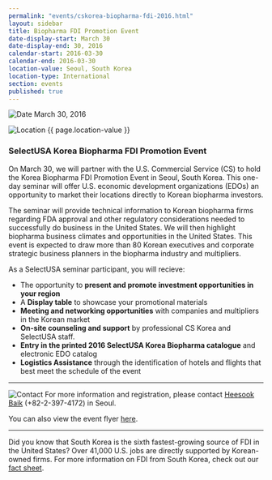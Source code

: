 ```yaml
---
permalink: "events/cskorea-biopharma-fdi-2016.html"
layout: sidebar
title: Biopharma FDI Promotion Event
date-display-start: March 30
date-display-end: 30, 2016
calendar-start: 2016-03-30
calendar-end: 2016-03-30
location-value: Seoul, South Korea
location-type: International
section: events
published: true
---
```



![Date](https://google.github.io/material-design-icons/action/svg/design/ic_event_24px.svg "Date") March 30, 2016

![Location](http://google.github.io/material-design-icons/social/svg/design/ic_location_city_24px.svg "Location") {{ page.location-value }}

### SelectUSA Korea Biopharma FDI Promotion Event

On March 30, we will partner with the U.S. Commercial Service (CS) to hold the Korea Biopharma FDI Promotion Event in Seoul, South Korea. This one-day seminar will offer U.S. economic development organizations (EDOs) an opportunity to market their locations directly to Korean biopharma investors.

The seminar will provide technical information to Korean biopharma firms regarding FDA approval and other regulatory considerations needed to successfully do business in the United States. We will then highlight biopharma business climates and opportunities in the United States. This event is expected to draw more than 80 Korean executives and corporate strategic business planners in the biopharma industry and multipliers.


As a SelectUSA seminar participant, you will recieve:

* The opportunity to **present and promote investment opportunities in your region**
* A **Display table** to showcase your promotional materials
* **Meeting and networking opportunities** with companies and multipliers in the Korean market
* **On-site counseling and support** by professional CS Korea and SelectUSA staff. 
* **Entry in the printed 2016 SelectUSA Korea Biopharma catalogue** and electronic EDO catalog
* **Logistics Assistance** through the identification of hotels and flights that best meet the schedule of the event

---

![Contact](https://google.github.io/material-design-icons/action/svg/design/ic_question_answer_24px.svg "Contact") For more information and registration, please contact [Heesook Baik](mailto:heesook.baik@trade.gov?Subject=SelectUSA%20Korea%20Biopharma%20FDI%20Event%20Info%20Request) (+82-2-397-4172) in Seoul.

You can also view the event flyer [here](website/documents/Korea-Biopharma-Investment-Seminar.pdf). 

---

Did you know that South Korea is the sixth fastest-growing source of FDI in the United States? Over 41,000 U.S. jobs are directly supported by Korean-owned firms. For more information on FDI from South Korea, check out our [fact sheet](http://selectusa.commerce.gov/country-fact-sheets/South_Korea_Fact_Sheet.pdf).
